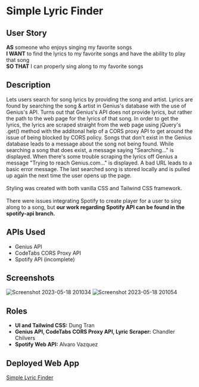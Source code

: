 # Simple Lyric Finder
## User Story
**AS** someone who enjoys singing my favorite songs \
**I WANT** to find the lyrics to my favorite songs and have the ability to play that song \
**SO THAT** I can properly sing along to my favorite songs

## Description
Lets users search for song lyrics by providing the song and artist. Lyrics are found by searching the song & artist in Genius's database with the use of Genius's API. Turns out that Genius's API does not provide lyrics, but rather the path to the web page for the lyrics of that song. In order to get the lyrics, the lyrics are scraped straight from the web page using jQuery's .get() method with the additonal help of a CORS proxy API to get around the issue of being blocked by CORS policy. Songs that don't exist in the Genius database leads to a message about the song not being found. While searching a song that does exist, a message saying "Searching..." is displayed. When there's some trouble scraping the lyrics off Genius a message "Trying to reach Genius.com..." is displayed. A bad URL leads to a basic error message. The last searched song is stored locally and is pulled up again the next time the user opens up the page.\
\
Styling was created with both vanilla CSS and Tailwind CSS framework.\
\
There were issues integrating Spotify to create player for a user to sing along to a song, but **our work regarding Spotify API can be found in the spotify-api branch.**

## APIs Used
- Genius API
- CodeTabs CORS Proxy API
- Spotify API (incomplete)

## Screenshots
![Screenshot 2023-05-18 201034](https://github.com/cwchilvers/SimpleLyricFinder/assets/59628271/6615a2ee-0216-482e-82c1-0fc651dc5c48)
![Screenshot 2023-05-18 201054](https://github.com/cwchilvers/SimpleLyricFinder/assets/59628271/f913f327-4985-48f6-9c58-a63c870a5c65)

## Roles
- **UI and Tailwind CSS:** Dung Tran
- **Genius API, CodeTabs CORS Proxy API, Lyric Scraper:** Chandler Chilvers
- **Spotify Web API:** Alvaro Vazquez

## Deployed Web App
[Simple Lyric Finder](https://cwchilvers.github.io/SimpleLyricFinder/)
